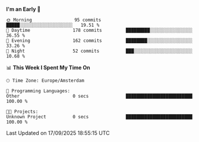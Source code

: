 <!--START_SECTION:waka-->
**I'm an Early 🐤** 

```text
🌞 Morning                95 commits          █████░░░░░░░░░░░░░░░░░░░░   19.51 % 
🌆 Daytime                178 commits         █████████░░░░░░░░░░░░░░░░   36.55 % 
🌃 Evening                162 commits         ████████░░░░░░░░░░░░░░░░░   33.26 % 
🌙 Night                  52 commits          ███░░░░░░░░░░░░░░░░░░░░░░   10.68 % 
```


📊 **This Week I Spent My Time On** 

```text
🕑︎ Time Zone: Europe/Amsterdam

💬 Programming Languages: 
Other                    0 secs              █████████████████████████   100.00 % 

🐱‍💻 Projects: 
Unknown Project          0 secs              █████████████████████████   100.00 % 
```


 Last Updated on 17/09/2025 18:55:15 UTC
<!--END_SECTION:waka-->
